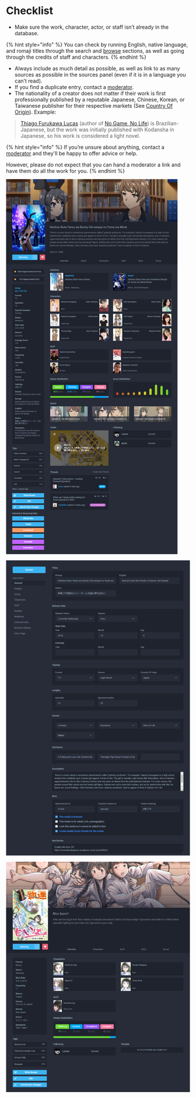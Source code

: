# Checklist

* Make sure the work, character, actor, or staff isn’t already in the database.

{% hint style="info" %}
You can check by running English, native language, and romaji titles through the search and [browse](https://anilist.co/search/anime) sections, as well as going through the credits of staff and characters.
{% endhint %}

* Always include as much detail as possible, as well as link to as many sources as possible in the sources panel \(even if it is in a language you can’t read\). 
* If you find a duplicate entry, contact a [moderator](../moderator/moderator-list.md). 
* The nationality of a creator does not matter if their work is first professionally published by a reputable Japanese, Chinese, Korean, or Taiwanese publisher for their respective markets \(See [Country Of Origin](../submission-form/general/typings/untitled-8.md)\).  Example:

> [Thiago Furukawa Lucas](https://anilist.co/staff/99212/Yuu-Kamiya) \(author of [No Game, No Life](https://anilist.co/manga/78399/No-Game-No-Life/)\) is Brazilian-Japanese, but the work was initially published with Kodansha in Japanese, so his work is considered a light novel.

{% hint style="info" %}
If you’re unsure about anything, contact a [moderator](../moderator/moderator-list.md) and they'll be happy to offer advice or help.

However, please do not expect that you can hand a moderator a link and have them do all the work for you.
{% endhint %}

![The media page for the &apos;Ao Buta&apos; anime](../.gitbook/assets/entry_ao_buta.png)



![The General page for the &apos;Ao Buta&apos; anime](../.gitbook/assets/general.png)



![The media page for the &apos;Mou Ippon!&apos; manga](../.gitbook/assets/entry_mou_ippon.png)

